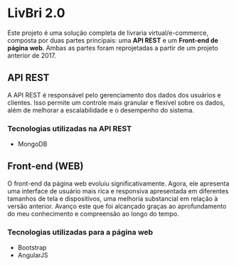 # LivBri 2.0

Este projeto é uma solução completa de livraria virtual/e-commerce, composta por duas partes principais: uma **API REST** e um **Front-end de página web**. 
Ambas as partes foram reprojetadas a partir de um projeto anterior de 2017.


## API REST

A API REST é responsável pelo gerenciamento dos dados dos usuários e clientes. Isso permite um controle mais granular e flexível sobre os dados, além de melhorar a escalabilidade e o desempenho do sistema.

### Tecnologias utilizadas na API REST

- MongoDB

## Front-end (WEB)

O front-end da página web evoluiu significativamente. Agora, ele apresenta uma interface de usuário mais rica e responsiva apresentada em diferentes tamanhos de tela e dispositivos, uma melhoria substancial em relação à versão anterior. Avanço este que foi alcançado graças ao aprofundamento do meu conhecimento e compreensão ao longo do tempo.

### Tecnologias utilizadas para a página web
- Bootstrap
- AngularJS
